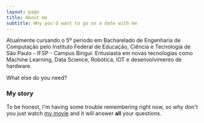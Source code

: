 ```yaml
---
layout: page
title: About me
subtitle: Why you'd want to go on a date with me
---
```


Atualmente cursando o 5º período em Bacharelado de Engenharia de Computação pelo Instituto Federal de Educação,
Ciência e Tecnologia de São Paulo - IFSP - Campus Birigui. Entusiasta em novas tecnologias como Machine Learning,
Data Science, Robótica, IOT e desenvolvimento de hardware.


What else do you need?

### My story

To be honest, I'm having some trouble remembering right now, so why don't you just watch [my movie](https://en.wikipedia.org/wiki/The_Princess_Bride_%28film%29) and it will answer **all** your questions.
